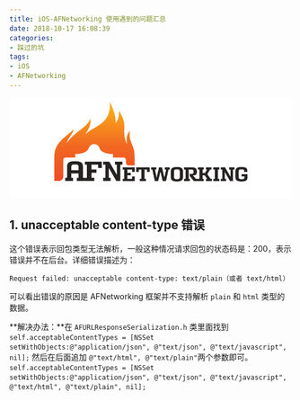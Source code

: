 ```yaml
---
title: iOS-AFNetworking 使用遇到的问题汇总
date: 2018-10-17 16:08:39
categories:
- 踩过的坑
tags:
- iOS
- AFNetworking
---
```

![](https://raw.githubusercontent.com/ChiRenhua/Resource/master/WebImage/iOS-AFNetworking%20%E4%BD%BF%E7%94%A8%E9%81%87%E5%88%B0%E7%9A%84%E9%97%AE%E9%A2%98%E6%B1%87%E6%80%BB/3509814878-58e86f67a028b.png)
## 1. unacceptable content-type 错误
这个错误表示回包类型无法解析，一般这种情况请求回包的状态码是：200，表示错误并不在后台。详细错误描述为：

``Request failed: unacceptable content-type: text/plain（或者 text/html）
``

可以看出错误的原因是 AFNetworking 框架并不支持解析 ``plain`` 和 ``html`` 类型的数据。

**解决办法：**在 ``AFURLResponseSerialization.h`` 类里面找到 ``self.acceptableContentTypes = [NSSet setWithObjects:@"application/json", @"text/json", @"text/javascript", nil];`` 
然后在后面追加 ``@"text/html", @"text/plain"``两个参数即可。
``self.acceptableContentTypes = [NSSet setWithObjects:@"application/json", @"text/json", @"text/javascript", @"text/html", @"text/plain", nil];``